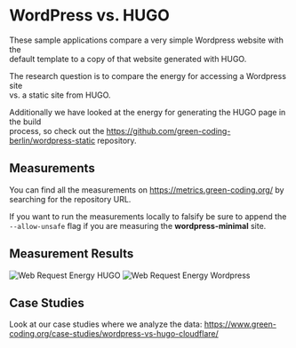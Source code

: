 # WordPress vs. HUGO

These sample applications compare a very simple Wordpress website with the  
default template to a copy of that website generated with HUGO.

The research question is to compare the energy for accessing a Wordpress site  
vs. a static site from HUGO.

Additionally we have looked at the energy for generating the HUGO page in the build  
process, so check out the <https://github.com/green-coding-berlin/wordpress-static>
repository.

## Measurements

You can find all the measurements on <https://metrics.green-coding.org/> by searching
for the repository URL.

If you want to run the measurements locally to falsify be sure to append the  
`--allow-unsafe` flag if you are measuring the **wordpress-minimal** site.

## Measurement Results

![Web Request Energy HUGO](https://img.shields.io/badge/Web%20Request%20Energy%20HUGO-0.977%20J-orange)
![Web Request Energy Wordpress](https://img.shields.io/badge/Web%20Request%20Energy%20Wordpress-10.08%20J-orange)

## Case Studies

Look at our case studies where we analyze the data: <https://www.green-coding.org/case-studies/wordpress-vs-hugo-cloudflare/>
